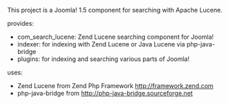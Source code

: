 This project is a Joomla! 1.5 component for searching with Apache Lucene.

provides:
  * com\_search\_lucene: Zend Lucene searching component for Joomla!
  * indexer: for indexing with Zend Lucene or Java Lucene via php-java-bridge
  * plugins: for indexing and searching various parts of Joomla!

uses:
  * Zend Lucene from Zend Php Framework http://framework.zend.com
  * php-java-bridge from http://php-java-bridge.sourceforge.net